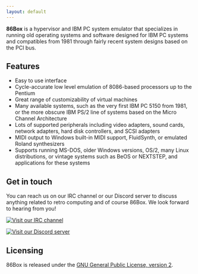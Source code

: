 ```yaml
---
layout: default
---
```


**86Box** is a hypervisor and IBM PC system emulator that specializes in
running old operating systems and software designed for IBM PC systems and
compatibles from 1981 through fairly recent system designs based on the
PCI bus.

Features
--------
* Easy to use interface
* Cycle-accurate low level emulation of 8086-based processors up to the Pentium
* Great range of customizability of virtual machines
* Many available systems, such as the very first IBM PC 5150 from 1981, or the
  more obscure IBM PS/2 line of systems based on the Micro Channel Architecture
* Lots of supported peripherals including video adapters, sound cards, network
  adapters, hard disk controllers, and SCSI adapters
* MIDI output to Windows built-in MIDI support, FluidSynth, or emulated Roland
  synthesizers
* Supports running MS-DOS, older Windows versions, OS/2, many Linux
  distributions, or vintage systems such as BeOS or NEXTSTEP, and applications
  for these systems

Get in touch
------------
You can reach us on our IRC channel or our Discord server to discuss anything
related to retro computing and of course 86Box. We look forward to hearing
from you!

[![Visit our IRC channel](https://kiwiirc.com/buttons/irc.rol.im/softhistory.png)](https://kiwiirc.com/client/irc.rol.im/?nick=github|?#softhistory)

[![Visit our Discord server](https://discordapp.com/api/guilds/262614059009048590/embed.png)](https://discord.gg/Es3TnUH)

Licensing
---------
86Box is released under the [GNU General Public License, version 2](https://www.gnu.org/licenses/old-licenses/gpl-2.0.html).
